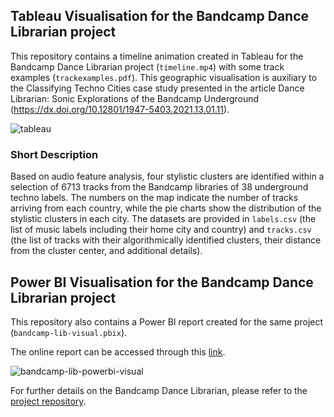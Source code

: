 ## Tableau Visualisation for the Bandcamp Dance Librarian project

This repository contains a timeline animation created in Tableau for the Bandcamp Dance Librarian project (`timeline.mp4`) with some track examples (`trackexamples.pdf`). This geographic visualisation is auxiliary to the Classifying Techno Cities case study presented in the article Dance Librarian: Sonic Explorations of the Bandcamp Underground (https://dx.doi.org/10.12801/1947-5403.2021.13.01.11).


![tableau](https://user-images.githubusercontent.com/27296850/147887636-1af20386-5a62-4d8b-b7cb-7733ca943b56.gif)



### Short Description

Based on audio feature analysis, four stylistic clusters are identified within a selection of 6713 tracks from the Bandcamp libraries of 38 underground techno labels. The numbers on the map indicate the number of tracks arriving from each country, while the pie charts show the distribution of the stylistic clusters in each city. The datasets are provided in `labels.csv` (the list of music labels including their home city and country) and `tracks.csv` (the list of tracks with their algorithmically identified clusters, their distance from the cluster center, and additional details).



## Power BI Visualisation for the Bandcamp Dance Librarian project

This repository also contains a Power BI report created for the same project (`bandcamp-lib-visual.pbix`).

The online report can be accessed through this [link](https://app.powerbi.com/reportEmbed?reportId=5ef459c0-df50-4bcd-925d-eebc8688eaf9&autoAuth=true&ctid=e47e44e9-0f7b-4030-8f3a-6c56d8623c5e&config=eyJjbHVzdGVyVXJsIjoiaHR0cHM6Ly93YWJpLWdlcm1hbnktd2VzdC1jZW50cmFsLXByaW1hcnktcmVkaXJlY3QuYW5hbHlzaXMud2luZG93cy5uZXQvIn0%3D).

![bandcamp-lib-powerbi-visual](https://user-images.githubusercontent.com/27296850/160616561-b9cddf83-4d3e-4ef1-899c-f5a7b01dfeb8.jpg)



For further details on the Bandcamp Dance Librarian, please refer to the [project repository](https://github.com/bvitos/bandcamp_librarian).
